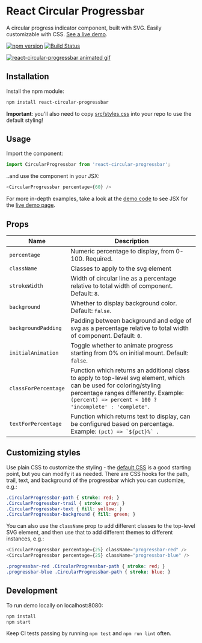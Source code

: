 # React Circular Progressbar

A circular progress indicator component, built with SVG. Easily customizable with CSS. [See a live demo](http://www.kevinqi.com/react-circular-progressbar/).

[![npm version](https://badge.fury.io/js/react-circular-progressbar.svg)](https://badge.fury.io/js/react-circular-progressbar)
[![Build Status](https://travis-ci.org/iqnivek/react-circular-progressbar.svg?branch=master)](https://travis-ci.org/iqnivek/react-circular-progressbar)

[![react-circular-progressbar animated gif](/assets/react-circular-progressbar.gif?raw=true)](http://www.kevinqi.com/react-circular-progressbar/)

## Installation

Install the npm module:

```bash
npm install react-circular-progressbar
```

**Important**: you'll also need to copy [src/styles.css](src/styles.css) into your repo to use the default styling!

## Usage

Import the component:

```javascript
import CircularProgressbar from 'react-circular-progressbar';
```

..and use the component in your JSX:

```javascript
<CircularProgressbar percentage={60} />
```

For more in-depth examples, take a look at the [demo code](docs/demo.jsx) to see JSX for the [live demo page](http://www.kevinqi.com/react-circular-progressbar/).

## Props

| Name | Description |
| ---- | ----------- |
| `percentage` | Numeric percentage to display, from 0-100. Required. |
| `className` | Classes to apply to the svg element |
| `strokeWidth` | Width of circular line as a percentage relative to total width of component. Default: `8`. |
| `background` | Whether to display background color. Default: `false`. |
| `backgroundPadding` | Padding between background and edge of svg as a percentage relative to total width of component. Default: `0`. |
| `initialAnimation` | Toggle whether to animate progress starting from 0% on initial mount. Default: `false`. |
| `classForPercentage` | Function which returns an additional class to apply to top-level svg element, which can be used for coloring/styling percentage ranges differently. Example: `(percent) => percent < 100 ? 'incomplete' : 'complete'`. |
| `textForPercentage` | Function which returns text to display, can be configured based on percentage. Example: ``(pct) => `${pct}%` ``. |


## Customizing styles

Use plain CSS to customize the styling - the [default CSS](src/styles.css) is a good starting point, but you can modify it as needed. There are CSS hooks for the path, trail, text, and background of the progressbar which you can customize, e.g.:

```css
.CircularProgressbar-path { stroke: red; }
.CircularProgressbar-trail { stroke: gray; }
.CircularProgressbar-text { fill: yellow; }
.CircularProgressbar-background { fill: green; }
```

You can also use the `className` prop to add different classes to the top-level SVG element, and then use that to add different themes to different instances, e.g.:

```javascript
<CircularProgressbar percentage={25} className="progressbar-red" />
<CircularProgressbar percentage={25} className="progressbar-blue" />
```

```css
.progressbar-red .CircularProgressbar-path { stroke: red; }
.progressbar-blue .CircularProgressbar-path { stroke: blue; }
```

## Development

To run demo locally on localhost:8080:

```bash
npm install
npm start
```

Keep CI tests passing by running `npm test` and `npm run lint` often.
